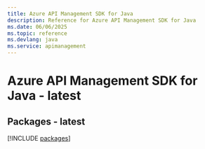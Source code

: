 ```yaml
---
title: Azure API Management SDK for Java
description: Reference for Azure API Management SDK for Java
ms.date: 06/06/2025
ms.topic: reference
ms.devlang: java
ms.service: apimanagement
---
```

# Azure API Management SDK for Java - latest
## Packages - latest
[!INCLUDE [packages](api-management-index.md)]